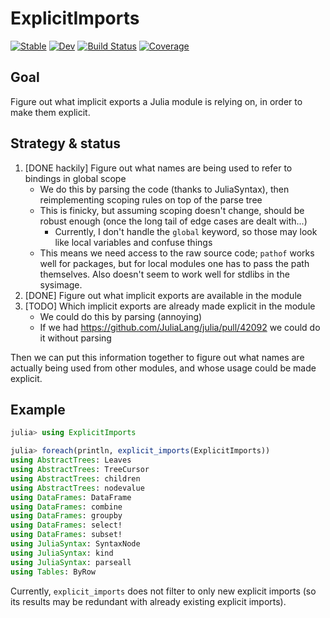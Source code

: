 # ExplicitImports

[![Stable](https://img.shields.io/badge/docs-stable-blue.svg)](https://ericphanson.github.io/ExplicitImports.jl/stable/)
[![Dev](https://img.shields.io/badge/docs-dev-blue.svg)](https://ericphanson.github.io/ExplicitImports.jl/dev/)
[![Build Status](https://github.com/ericphanson/ExplicitImports.jl/actions/workflows/CI.yml/badge.svg?branch=main)](https://github.com/ericphanson/ExplicitImports.jl/actions/workflows/CI.yml?query=branch%3Amain)
[![Coverage](https://codecov.io/gh/ericphanson/ExplicitImports.jl/branch/main/graph/badge.svg)](https://codecov.io/gh/ericphanson/ExplicitImports.jl)

## Goal

Figure out what implicit exports a Julia module is relying on, in order to make them explicit.

## Strategy & status

1. [DONE hackily] Figure out what names are being used to refer to bindings in global scope
    * We do this by parsing the code (thanks to JuliaSyntax), then reimplementing scoping rules on top of the parse tree
    * This is finicky, but assuming scoping doesn't change, should be robust enough (once the long tail of edge cases are dealt with...)
        * Currently, I don't handle the `global` keyword, so those may look like local variables and confuse things
    * This means we need access to the raw source code; `pathof` works well for packages, but for local modules one has to pass the path themselves. Also doesn't seem to work well for stdlibs in the sysimage.
2. [DONE] Figure out what implicit exports are available in the module
3. [TODO] Which implicit exports are already made explicit in the module
    * We could do this by parsing (annoying)
    * If we had <https://github.com/JuliaLang/julia/pull/42092> we could do it without parsing

Then we can put this information together to figure out what names are actually being used from other modules, and whose usage could be made explicit.

## Example

```julia
julia> using ExplicitImports

julia> foreach(println, explicit_imports(ExplicitImports))
using AbstractTrees: Leaves
using AbstractTrees: TreeCursor
using AbstractTrees: children
using AbstractTrees: nodevalue
using DataFrames: DataFrame
using DataFrames: combine
using DataFrames: groupby
using DataFrames: select!
using DataFrames: subset!
using JuliaSyntax: SyntaxNode
using JuliaSyntax: kind
using JuliaSyntax: parseall
using Tables: ByRow
```

Currently, `explicit_imports` does not filter to only new explicit imports (so its results may be redundant with already existing explicit imports).
